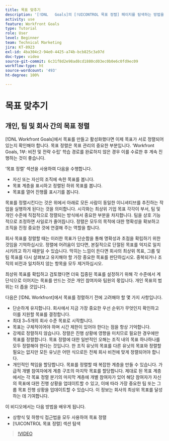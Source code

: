 ```yaml
---
title: 목표 맞추기
description: '[!DNL   Goals]의 [!UICONTROL 목표 정렬] 페이지를 탐색하는 방법을 알아봅니다.'
activity: use
feature: Workfront Goals
type: Tutorial
role: User
level: Beginner
team: Technical Marketing
jira: KT-8923
exl-id: 4ba304c2-94e0-4425-a74b-bcb825c3a97d
doc-type: video
source-git-commit: 6c31f8d2e98ad8cd1880cd03ec0b0e6c0fd9ec09
workflow-type: ht
source-wordcount: '493'
ht-degree: 100%

---
```


# 목표 맞추기

## 개인, 팀 및 회사 간의 목표 정렬

[!DNL Workfront Goals]에서 목표를 만들고 활성화했다면 이제 목표가 서로 정렬되어 있는지 확인해야 합니다. 목표 정렬은 목표 관리의 중요한 부분입니다. ‘Workfront Goals, 1부: 비전 및 전략 수립’ 학습 경로를 완료하지 않은 경우 이를 수료한 후 계속 진행하는 것이 좋습니다.

<!--Insert link to LP 1, above -->

‘목표 정렬’ 섹션을 사용하여 다음을 수행합니다.

* 자신 또는 자신의 조직에 속한 목표를 봅니다.
* 목표 계층을 표시하고 정렬된 하위 목표를 봅니다.
* 목표를 열어 진행률 표시기를 봅니다.

목표를 정렬시킨다는 것은 위에서 아래로 모든 사람이 동일한 이니셔티브를 추진하는 작업을 실행하게 된다는 것을 의미합니다. 시각화는 최상위 기업 목표 각각이 부서, 팀 및 개인 수준에 직접적으로 정렬되는 방식에서 중요한 부분을 차지합니다. 팀을 상호 기능적으로 조정하면 사일로가 줄어듭니다. 정렬은 모두의 목적에 대한 명확성을 확보하고 조직을 진정 중요한 것에 연결해 주는 역할을 합니다.

회사 목표를 정렬할 때는 이러한 목표가 단순함을 통해 명확성과 초점을 확립하기 위한 것임을 기억하십시오. 정렬에 어려움이 있다면, 본질적으로 단절된 목표를 억지로 일치시키려고 하기 때문일 수 있습니다. 막히는 느낌이 든다면 회사의 최상위 목표, 그룹 및 팀 목표를 다시 살펴보고 유지해야 할 가장 중요한 목표를 판단하십시오. 중복되거나 조직의 비전과 일치하지 않는 항목을 모두 제거하십시오.

최상위 목표를 확립하고 검토했다면 더욱 집중된 목표를 설정하기 위해 각 수준에서 계단식으로 이어지는 목표를 만드는 것은 개인 참여자와 팀원의 몫입니다. 개인 목표의 범위는 더 좁을 것입니다.

<!-- Pro-tips graphic -->

다음은 [!DNL Workfront]에서 목표를 정렬하기 전에 고려해야 할 몇 가지 사항입니다.

* 단순하게 유지합니다. 회사에서 지금 가장 중요한 우선 순위가 무엇인지 확인하고 이를 지원할 목표를 결정합니다.
* 최대 3~5개의 회사 수준 목표로 시작합니다.
* 목표는 구체적이어야 하며 시간 제한이 있어야 한다는 점을 항상 기억합니다.
* 강제로 정렬하지 않습니다. 정렬은 진행 상황에 영향을 미치므로 필요한 경우에만 목표를 정렬합니다. 목표 정렬에 대한 일반적인 오해는 조직 내의 목표 하나하나를 모두 정렬해야 한다는 것입니다. 한 조직 유닛의 목표를 다른 유닛의 목표와 정렬할 필요는 없지만 모든 유닛은 어떤 식으로든 전체 회사 비전에 맞게 정렬되어야 합니다.
* 개인적인 책임을 할당합니다. 목표를 정렬할 때 복잡한 계층을 만들 수 있습니다. 가급적 개별 참여자에게 계층 구조의 마지막 목표를 할당합니다. 제대로 된 목표 계층에서는 각 목표 정렬 분기의 마지막 계층에 개별 참여자가 있어 해당 참여자가 자신의 목표에 대한 진행 상황을 업데이트할 수 있고, 이에 따라 가장 중요한 팀 또는 그룹 목표 진행 상황을 업데이트할 수 있습니다. 이 정보는 회사의 최상위 목표를 달성하는 데 기여합니다.

이 비디오에서는 다음 방법을 배우게 됩니다.

* 상향식 및 하향식 접근법을 모두 사용하여 목표 정렬
* [!UICONTROL 목표 정렬] 섹션 탐색

>[!VIDEO](https://video.tv.adobe.com/v/335195/?quality=12&learn=on)
